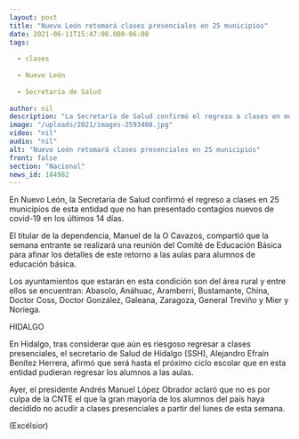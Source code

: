 ```yaml
---
layout: post
title: "Nuevo León retomará clases presenciales en 25 municipios"
date: 2021-06-11T15:47:00.000-06:00
tags:
  
  - clases
  
  - Nuevo León
  
  - Secretaría de Salud
  
author: nil
description: "La Secretaría de Salud confirmó el regreso a clases en municipios que no han presentado contagios nuevos de covid-19 en los últimos 14 días"
image: "/uploads/2021/images-2593408.jpg"
video: "nil"
audio: "nil"
alt: "Nuevo León retomará clases presenciales en 25 municipios"
front: false
section: "Nacional"
news_id: 184982
---
```


En Nuevo León, la Secretaría de Salud confirmó el regreso a clases en 25 municipios de esta entidad que no han presentado contagios nuevos de covid-19 en los últimos 14 días.

El titular de la dependencia, Manuel de la O Cavazos, compartió que la semana entrante se realizará una reunión del Comité de Educación Básica para afinar los detalles de este retorno a las aulas para alumnos de educación básica.

Los ayuntamientos que estarán en esta condición son del área rural y entre ellos se encuentran: Abasolo, Anáhuac, Aramberri, Bustamante, China, Doctor Coss, Doctor González, Galeana, Zaragoza, General Treviño y Mier y Noriega.

HIDALGO
 
En Hidalgo, tras considerar que aún es riesgoso regresar a clases presenciales, el secretario de Salud de Hidalgo (SSH), Alejandro Efraín Benítez Herrera, afirmó que será hasta el próximo ciclo escolar que en esta entidad pudieran regresar los alumnos a las aulas.

Ayer, el presidente Andrés Manuel López Obrador aclaró que no es por culpa de la CNTE el que la gran mayoría de los alumnos del país haya decidido no acudir a clases presenciales a partir del lunes de esta semana.

(Excélsior)